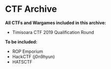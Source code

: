 # CTF Archive 

**All CTFs and Wargames included in this archive:**  
* Timisoara CTF 2019 Qualification Round


**To be included:**  
* ROP Emporium
* HackCTF (j0n9hyun)
* HATSCTF
